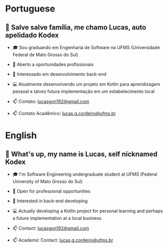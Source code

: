 # Portuguese

## 👋 Salve salve família, me chamo Lucas, auto apelidado Kodex

- 🎓 Sou graduando em Engenharia de Software na UFMS (Universidade Federal de Mato Grosso do Sul)
- 🤝 Aberto a oportunidades profissionais
- 🤔 Interessado em desenvolvimento back-end
- 💻 Atualmente desenvolvendo um projeto em Kotlin para aprendizagem pessoal e talvez futura implementação em um estabelecimento local

- 📫 Contato: lucasgon192@gmail.com
- 📫 Contato Acadêmico: lucas.g.cordeiro@ufms.br

# English

## 👋 What's up, my name is Lucas, self nicknamed Kodex

- 🎓 I'm Software Engineering undergraduate student at UFMS (Federal University of Mato Grosso do Sul)
- 🤝 Open for professional opportunities
- 🤔 Interested in back-end developing
- 💻 Actually developing a Kotlin project for personal learning and perhaps a future implementation at a local business

- 📫 Contact: lucasgon192@gmail.com
- 📫 Academic Contact: lucas.g.cordeiro@ufms.br
